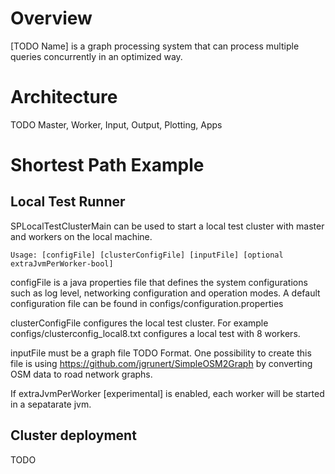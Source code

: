 # Overview
[TODO Name] is a graph processing system that can process multiple queries concurrently in an optimized way.

# Architecture
TODO Master, Worker, Input, Output, Plotting, Apps

# Shortest Path Example

## Local Test Runner
SPLocalTestClusterMain can be used to start a local test cluster with master and workers on the local machine.

```
Usage: [configFile] [clusterConfigFile] [inputFile] [optional extraJvmPerWorker-bool]
```

configFile is a java properties file that defines the system configurations such as log level, networking configuration and operation modes. A default configuration file can be found in configs/configuration.properties

clusterConfigFile configures the local test cluster. For example configs/clusterconfig_local8.txt configures a local test with 8 workers.

inputFile must be a graph file TODO Format. One possibility to create this file is using https://github.com/jgrunert/SimpleOSM2Graph by converting OSM data to road network graphs.

If extraJvmPerWorker [experimental] is enabled, each worker will be started in a sepatarate jvm.

## Cluster deployment
TODO
